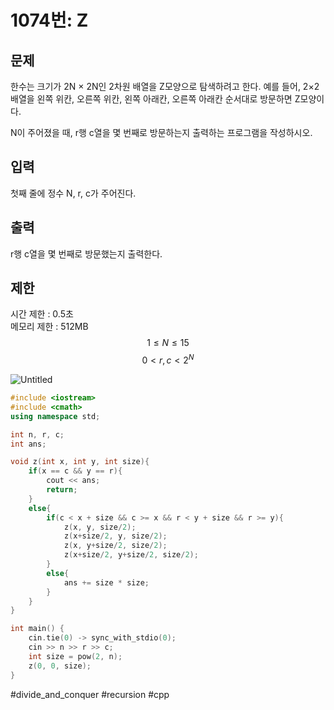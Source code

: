 # 1074번: Z

## 문제

한수는 크기가 2N × 2N인 2차원 배열을 Z모양으로 탐색하려고 한다. 예를 들어, 2×2배열을 왼쪽 위칸, 오른쪽 위칸, 왼쪽 아래칸, 오른쪽 아래칸 순서대로 방문하면 Z모양이다.

N이 주어졌을 때, r행 c열을 몇 번째로 방문하는지 출력하는 프로그램을 작성하시오.

## 입력

첫째 줄에 정수 N, r, c가 주어진다.

## 출력

r행 c열을 몇 번째로 방문했는지 출력한다.

## 제한

시간 제한 : 0.5초 <br>
메모리 제한 : 512MB
$$ 1 \leq N \leq 15 $$
$$ 0 < r, c < 2^N $$

![Untitled](https://github.com/king-raccoon/king-raccoon/assets/78426205/f9074d08-655a-4015-be9f-fe1263abfd74)

```c++
#include <iostream>
#include <cmath>
using namespace std;

int n, r, c;
int ans;

void z(int x, int y, int size){
    if(x == c && y == r){
        cout << ans;
        return;
    }
    else{
        if(c < x + size && c >= x && r < y + size && r >= y){
            z(x, y, size/2);
            z(x+size/2, y, size/2);
            z(x, y+size/2, size/2);
            z(x+size/2, y+size/2, size/2);
        }
        else{
            ans += size * size;
        }
    }
}

int main() {
    cin.tie(0) -> sync_with_stdio(0);
    cin >> n >> r >> c;
    int size = pow(2, n);
    z(0, 0, size);
}
```

#divide_and_conquer #recursion #cpp
